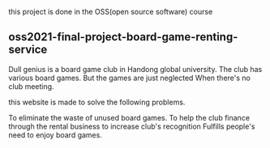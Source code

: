 this project is done in the OSS(open source software) course 

## oss2021-final-project-board-game-renting-service
Dull genius is a board game club in Handong global university. 
The club has various board games. But the games are just neglected When there's no club meeting.

this website is made to solve the following problems.

To eliminate the waste of unused board games.
To help the club finance through the rental business
to increase club's recognition
Fulfills people's need to enjoy board games.
